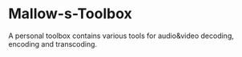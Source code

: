 # Mallow-s-Toolbox
A personal toolbox contains various tools for audio&amp;video decoding, encoding and transcoding.
